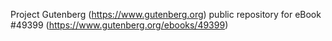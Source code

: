 Project Gutenberg (https://www.gutenberg.org) public repository for eBook #49399 (https://www.gutenberg.org/ebooks/49399)
